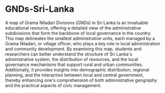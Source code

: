 # GNDs-Sri-Lanka
A map of Grama Niladari Divisions (GNDs) in Sri Lanka is an invaluable educational resource, offering a detailed view of the administrative subdivisions that form the backbone of local governance in the country. This map delineates the smallest administrative units, each managed by a Grama Niladari, or village officer, who plays a key role in local administration and community development. By examining this map, students and researchers can better understand the structure of Sri Lanka's administrative system, the distribution of resources, and the local governance mechanisms that support rural and urban communities. Additionally, it provides insights into demographic distribution, regional planning, and the interaction between local and central government, thereby enhancing one's comprehension of both administrative geography and the practical aspects of civic management.
